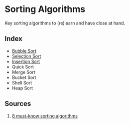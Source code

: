 # Sorting Algorithms
Key sorting algorithms to (re)learn and have close at hand.

## Index
- [Bubble Sort](/Algorithms/sorting-algorithms/bubble-sort/README.md)
- [Selection Sort](/Algorithms/sorting-algorithms/selection-sort/README.md)
- [Insertion Sort](/Algorithms/sorting-algorithms/insertion-sort/README.md)
- Quick Sort
- Merge Sort
- Bucket Sort
- Shell Sort
- Heap Sort

## Sources
1. [8 must-know sorting algorithms](https://dev.to/koladev/8-must-know-sorting-algorithms-5ja)
